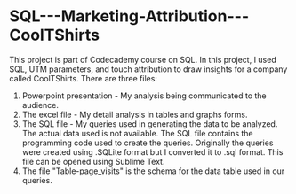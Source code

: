 # SQL---Marketing-Attribution---CoolTShirts
This project is part of Codecademy course on SQL. In this project, I used SQL, UTM parameters, and touch attribution to draw insights for a company called CoolTShirts. There are three files:

1) Powerpoint presentation - My analysis being communicated to the audience.
2) The excel file - My detail analysis in tables and graphs forms.
3) The SQL file - My queries used in generating the data to be analyzed. The actual data used is not available. The SQL file contains the programming code used to create the     queries. Originally the queries were created using .SQLite format but I converted it to .sql format. This file can be opened using Sublime Text.
4) The file "Table-page_visits" is the schema for the data table used in our queries. 
